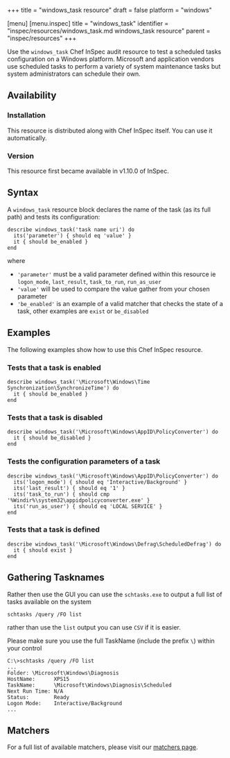 +++
title = "windows_task resource"
draft = false
platform = "windows"

[menu]
  [menu.inspec]
    title = "windows_task"
    identifier = "inspec/resources/windows_task.md windows_task resource"
    parent = "inspec/resources"
+++


Use the `windows_task` Chef InSpec audit resource to test a scheduled tasks configuration on a Windows platform.
Microsoft and application vendors use scheduled tasks to perform a variety of system maintenance tasks but system administrators can schedule their own.


## Availability

### Installation

This resource is distributed along with Chef InSpec itself. You can use it automatically.

### Version

This resource first became available in v1.10.0 of InSpec.

## Syntax

A `windows_task` resource block declares the name of the task (as its full path) and tests its configuration:

    describe windows_task('task name uri') do
      its('parameter') { should eq 'value' }
      it { should be_enabled }
    end

where

* `'parameter'` must be a valid parameter defined within this resource  ie `logon_mode`, `last_result`, `task_to_run`, `run_as_user`
* `'value'` will be used to compare the value gather from your chosen parameter
* `'be_enabled'` is an example of a valid matcher that checks the state of a task, other examples are `exist` or `be_disabled`


## Examples

The following examples show how to use this Chef InSpec resource.

### Tests that a task is enabled

    describe windows_task('\Microsoft\Windows\Time Synchronization\SynchronizeTime') do
      it { should be_enabled }
    end

### Tests that a task is disabled

    describe windows_task('\Microsoft\Windows\AppID\PolicyConverter') do
      it { should be_disabled }
    end

### Tests the configuration parameters of a task

    describe windows_task('\Microsoft\Windows\AppID\PolicyConverter') do
      its('logon_mode') { should eq 'Interactive/Background' }
      its('last_result') { should eq '1' }
      its('task_to_run') { should cmp '%Windir%\system32\appidpolicyconverter.exe' }
      its('run_as_user') { should eq 'LOCAL SERVICE' }
    end

### Tests that a task is defined

    describe windows_task('\Microsoft\Windows\Defrag\ScheduledDefrag') do
      it { should exist }
    end

## Gathering Tasknames

Rather then use the GUI you can use the `schtasks.exe` to output a full list of tasks available on the system

`schtasks /query /FO list`

rather than use the `list` output you can use `CSV` if it is easier.

Please make sure you use the full TaskName (include the prefix `\`) within your control

    C:\>schtasks /query /FO list
    ...
    Folder: \Microsoft\Windows\Diagnosis
    HostName:      XPS15
    TaskName:      \Microsoft\Windows\Diagnosis\Scheduled
    Next Run Time: N/A
    Status:        Ready
    Logon Mode:    Interactive/Background
    ...


## Matchers

For a full list of available matchers, please visit our [matchers page](https://www.inspec.io/docs/reference/matchers/).
